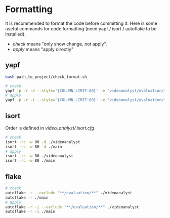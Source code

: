 # Formatting

It is recommended to format the code before committing it. Here is some useful commands for code formatting (need yapf / isort / autoflake to be installed).

* _check_ means "only show change, not apply".
* _apply_ means "apply directly"

## yapf

```Bash
bash path_to_project/check_format.sh
```

```Bash
# check
yapf -p -r -d --style='{COLUMN_LIMIT:80}' -e "videoanalyst/evaluation/*" ./
# apply
yapf -p -r -i --style='{COLUMN_LIMIT:80}' -e "videoanalyst/evaluation/*" ./
```

## isort

Order is defined in _video_analyst/.isort.cfg_

```Bash
# check
isort -rc -w 80 -d ./videoanalyst
isort -rc -w 80 -d ./main
# apply
isort -rc -w 80 ./videoanalyst
isort -rc -w 80 ./main
```

## flake

```Bash
# check
autoflake -r --exclude "**/evaluation/**" ./videoanalyst
autoflake -r ./main
# apply
autoflake -r -i --exclude "**/evaluation/**" ./videoanalyst
autoflake -r -i ./main
```
